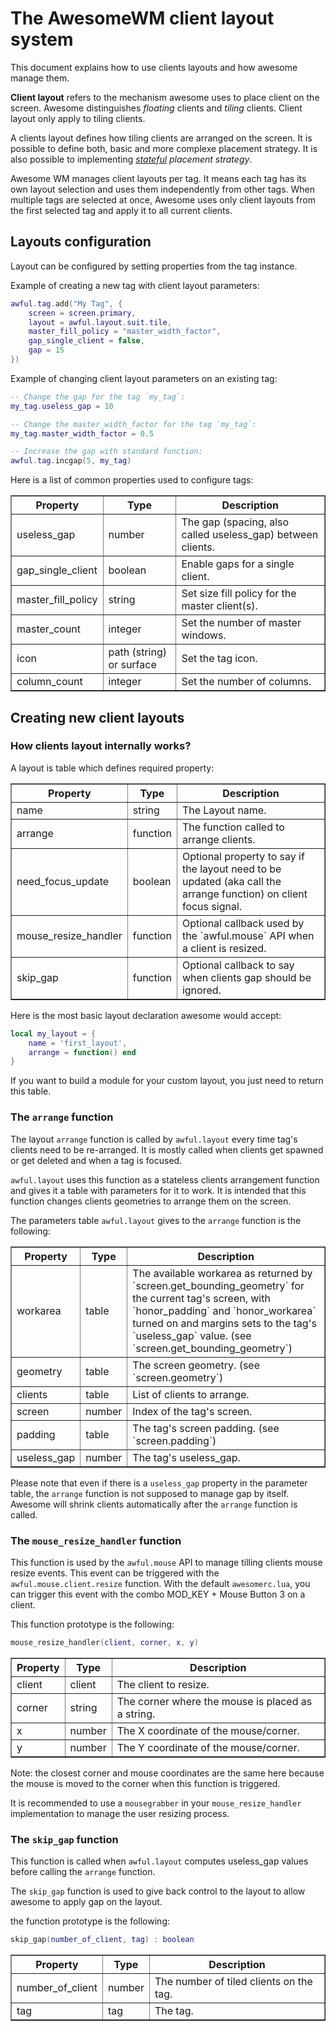 # The AwesomeWM client layout system

This document explains how to use clients layouts and how awesome manage them.

**Client layout**  refers to the mechanism awesome uses to place client on the screen. Awesome distinguishes *floating* clients and *tiling* clients. Client layout only apply to tiling clients.

A clients layout defines how tiling clients are arranged on the screen. It is possible to define both, basic and more complexe placement strategy. It is also possible to implementing *[stateful](https://en.wikipedia.org/wiki/State_(computer_science)) placement strategy*.

Awesome WM manages client layouts per tag. It means each tag has its own layout selection and uses them independently from other tags. When multiple tags are selected at once, Awesome uses only client layouts from the first selected tag and apply it to all current clients.

## Layouts configuration

Layout can be configured by setting properties from the tag instance.

Example of creating a new tag with client layout parameters:
```lua
awful.tag.add("My Tag", {
    screen = screen.primary,
    layout = awful.layout.suit.tile,
    master_fill_policy = "master_width_factor",
    gap_single_client = false,
    gap = 15
})
```

Example of changing client layout parameters on an existing tag:
```lua
-- Change the gap for the tag `my_tag`:
my_tag.useless_gap = 10

-- Change the master_width_factor for the tag `my_tag`:
my_tag.master_width_factor = 0.5

-- Increase the gap with standard function:
awful.tag.incgap(5, my_tag)
```

Here is a list of common properties used to configure tags:

<table class='widget_list' border=1>
<tr>
<th align='center'>Property</th>
<th align='center'>Type</th>
<th align='center'>Description</th>
</tr>
<tr><td>useless_gap</td><td>number</td><td>The gap (spacing, also called useless_gap) between clients.</td></tr>
<tr><td>gap_single_client</td><td>boolean</td><td>Enable gaps for a single client.</td></tr>
<tr><td>master_fill_policy</td><td>string</td><td>Set size fill policy for the master client(s).</td></tr>
<tr><td>master_count</td><td>integer</td><td>Set the number of master windows.</td></tr>
<tr><td>icon</td><td>path (string) or surface</td><td>Set the tag icon.</td></tr>
<tr><td>column_count</td><td>integer</td><td>Set the number of columns.</td></tr>
</table>


## Creating new client layouts

### How clients layout internally works?

A layout is table which defines required property:

<table class='widget_list' border=1>
<tr>
<th align='center'>Property</th>
<th align='center'>Type</th>
<th align='center'>Description</th>
</tr>
<tr><td>name</td><td>string</td><td>The Layout name.</td></tr>
<tr><td>arrange</td><td>function</td><td>The function called to arrange clients.</td></tr>
<tr><td>need_focus_update</td><td>boolean</td><td>Optional property to say if the layout need to be updated (aka call the arrange function) on client focus signal.</td></tr>
<tr><td>mouse_resize_handler</td><td>function</td><td>Optional callback used by the `awful.mouse` API when a client is resized.</td></tr>
<tr><td>skip_gap</td><td>function</td><td>Optional callback to say when clients gap should be ignored.</td></tr>
</table>

Here is the most basic layout declaration awesome would accept:

```lua
local my_layout = {
    name = 'first_layout',
    arrange = function() end
}
```

If you want to build a module for your custom layout, you just need to return this table.

### The `arrange` function

The layout `arrange` function is called by `awful.layout` every time tag's clients need to be re-arranged. It is mostly called when clients get spawned or get deleted and when a tag is focused.

`awful.layout` uses this function as a stateless clients arrangement function and gives it a table with parameters for it to work. It is intended that this function changes clients geometries to arrange them on the screen.

The parameters table `awful.layout` gives to the `arrange` function is the following:

<table class='widget_list' border=1>
<tr>
<th align='center'>Property</th>
<th align='center'>Type</th>
<th align='center'>Description</th>
</tr>
<tr><td>workarea</td><td>table</td><td>The available workarea as returned by `screen.get_bounding_geometry` for the current tag's screen, with `honor_padding` and `honor_workarea` turned on and margins sets to the tag's `useless_gap` value. (see `screen.get_bounding_geometry`)</td></tr>
<tr><td>geometry</td><td>table</td><td>The screen geometry. (see `screen.geometry`)</td></tr>
<tr><td>clients</td><td>table</td><td>List of clients to arrange.</td></tr>
<tr><td>screen</td><td>number</td><td>Index of the tag's screen.</td></tr>
<tr><td>padding</td><td>table</td><td>The tag's screen padding. (see `screen.padding`)</td></tr>
<tr><td>useless_gap</td><td>number</td><td>The tag's useless_gap.</td></tr>
</table>

Please note that even if there is a `useless_gap` property in the parameter table, the `arrange` function is not supposed to manage gap by itself. Awesome will shrink clients automatically after the `arrange` function is called.

### The `mouse_resize_handler` function

This function is used by the `awful.mouse` API to manage tilling clients mouse resize events. This event can be triggered with the `awful.mouse.client.resize` function. With the default `awesomerc.lua`, you can trigger this event with the combo MOD_KEY + Mouse Button 3 on a client.

This function prototype is the following:

```lua
mouse_resize_handler(client, corner, x, y)
```

<table class='widget_list' border=1>
<tr>
<th align='center'>Property</th>
<th align='center'>Type</th>
<th align='center'>Description</th>
</tr>
<tr><td>client</td><td>client</td><td>The client to resize.</td></tr>
<tr><td>corner</td><td>string</td><td>The corner where the mouse is placed as a string.</td></tr>
<tr><td>x</td><td>number</td><td>The X coordinate of the mouse/corner.</td></tr>
<tr><td>y</td><td>number</td><td>The Y coordinate of the mouse/corner.</td></tr>
</table>

Note: the closest corner and mouse coordinates are the same here because the mouse is moved to the corner when this function is triggered.

It is recommended to use a `mousegrabber` in your `mouse_resize_handler` implementation to manage the user resizing process.

### The `skip_gap` function

This function is called when `awful.layout` computes useless_gap values before calling the `arrange` function.

The `skip_gap` function is used to give back control to the layout to allow awesome to apply gap on the layout.

the function prototype is the following:

```lua
skip_gap(number_of_client, tag) : boolean
```
<table class='widget_list' border=1>
<tr>
<th align='center'>Property</th>
<th align='center'>Type</th>
<th align='center'>Description</th>
</tr>
<tr><td>number_of_client</td><td>number</td><td>The number of tiled clients on the tag.</td></tr>
<tr><td>tag</td><td>tag</td><td>The tag.</td></tr>
</table>

